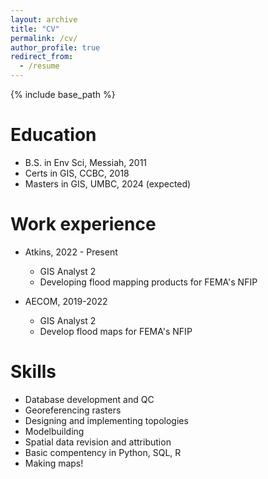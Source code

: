 ```yaml
---
layout: archive
title: "CV"
permalink: /cv/
author_profile: true
redirect_from:
  - /resume
---
```


{% include base_path %}

Education
======
* B.S. in Env Sci, Messiah, 2011
* Certs in GIS, CCBC, 2018
* Masters in GIS, UMBC, 2024 (expected)

Work experience
======
* Atkins, 2022 - Present
  * GIS Analyst 2
  * Developing flood mapping products for FEMA's NFIP

* AECOM, 2019-2022
  * GIS Analyst 2
  * Develop flood maps for FEMA's NFIP
  
Skills
======
* Database development and QC
* Georeferencing rasters
* Designing and implementing topologies
* Modelbuilding
* Spatial data revision and attribution
* Basic compentency in Python, SQL, R
* Making maps!

